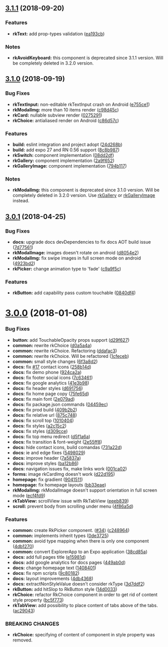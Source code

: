 <a name="3.1.1"></a>
## [3.1.1](https://github.com/akveo/react-native-ui-kitten/compare/v3.1.0...v3.1.1) (2018-09-20)

### Features

* **rkText:** add prop-types validation ([ea193cb](https://github.com/akveo/react-native-ui-kitten/commit/ea193cb))

### Notes

* **rkAvoidKeyboard:** this component is deprecated since 3.1.1 version. Will be completely deleted in 3.2.0 version.

<a name="3.1.0"></a>
## [3.1.0](https://github.com/akveo/react-native-ui-kitten/compare/v3.0.1...v3.1.0) (2018-09-19)

### Bug Fixes

* **rkTextInput:** non-editable rkTextInput crash on Android ([e755ce1](https://github.com/akveo/react-native-ui-kitten/commit/e755ce1))
* **rkModalImg:** more than 10 items render ([c98d45c](https://github.com/akveo/react-native-ui-kitten/commit/c98d45c))
* **rkCard:** nullable subview render ([0275291](https://github.com/akveo/react-native-ui-kitten/commit/0275291))
* **rkChoice:** antialiased render on Android ([c86d57c](https://github.com/akveo/react-native-ui-kitten/commit/c86d57c))


### Features

* **build:** eslint integration and project adopt ([24d268b](https://github.com/akveo/react-native-ui-kitten/commit/24d268b))
* **build:** add expo 27 and RN 0.56 support ([8c8b987](https://github.com/akveo/react-native-ui-kitten/commit/8c8b987))
* **rkSwitch:** component implementation ([08dd2df](https://github.com/akveo/react-native-ui-kitten/commit/08dd2df))
* **rkGallery:** component implementation ([2a9f652](https://github.com/akveo/react-native-ui-kitten/commit/2a9f652))
* **rkGalleryImage:** component implementation ([794b117](https://github.com/akveo/react-native-ui-kitten/commit/794b117))


### Notes

* **rkModalImg:** this component is deprecated since 3.1.0 version. Will be completely deleted in 3.2.0 version.
Use [rkGallery](https://akveo.github.io/react-native-ui-kitten/#/docs/ui-components/rkgallery) or [rkGalleryImage](https://akveo.github.io/react-native-ui-kitten/#/docs/ui-components/rkgalleryimage) instead.

<a name="3.0.1"></a>
## [3.0.1](https://github.com/akveo/react-native-ui-kitten/compare/v3.0.0...v3.0.1) (2018-04-25)


### Bug Fixes

* **docs:** upgrade docs devDependencies to fix docs AOT build issue ([7d77561](https://github.com/akveo/react-native-ui-kitten/commit/7d77561))
* **rkModalImage:** images doesn't rotate on android ([d8054e2](https://github.com/akveo/react-native-ui-kitten/commit/d8054e2))
* **rkModalImg:** fix swipe images in full screen mode on android ([4923bd2](https://github.com/akveo/react-native-ui-kitten/commit/4923bd2))
* **rkPicker:** change animation type to 'fade' ([c9a9f5c](https://github.com/akveo/react-native-ui-kitten/commit/c9a9f5c))


### Features

* **rkButton:** add capability pass custom touchable ([0840df4](https://github.com/akveo/react-native-ui-kitten/commit/0840df4))



<a name="3.0.0"></a>
# [3.0.0](https://github.com/akveo/react-native-ui-kitten/compare/v2.0.1...v3.0.0) (2018-01-08)


### Bug Fixes

* **button:** add TouchableOpacity props support ([d29f627](https://github.com/akveo/react-native-ui-kitten/commit/d29f627))
* **common:** rewrite rkChoice ([d0a5a4a](https://github.com/akveo/react-native-ui-kitten/commit/d0a5a4a))
* **common:** rewrite rkChoice. Refactoring ([ddafac3](https://github.com/akveo/react-native-ui-kitten/commit/ddafac3))
* **common:** rewrite rkChoice. Will be refactored ([1cfeceb](https://github.com/akveo/react-native-ui-kitten/commit/1cfeceb))
* **common:** small style changes ([6f3a8d2](https://github.com/akveo/react-native-ui-kitten/commit/6f3a8d2))
* **docs:** fix [#17](https://github.com/akveo/react-native-ui-kitten/issues/17) contact icons ([258b14d](https://github.com/akveo/react-native-ui-kitten/commit/258b14d))
* **docs:** fix demo phone ([924ca2a](https://github.com/akveo/react-native-ui-kitten/commit/924ca2a))
* **docs:** fix footer social icons ([7c63461](https://github.com/akveo/react-native-ui-kitten/commit/7c63461))
* **docs:** fix google analytics ([41e3b98](https://github.com/akveo/react-native-ui-kitten/commit/41e3b98))
* **docs:** fix header styles ([d691756](https://github.com/akveo/react-native-ui-kitten/commit/d691756))
* **docs:** fix home page copy ([75fe65d](https://github.com/akveo/react-native-ui-kitten/commit/75fe65d))
* **docs:** fix main font ([2e079ad](https://github.com/akveo/react-native-ui-kitten/commit/2e079ad))
* **docs:** fix package.json commands ([04459ec](https://github.com/akveo/react-native-ui-kitten/commit/04459ec))
* **docs:** fix prod build ([409b2b2](https://github.com/akveo/react-native-ui-kitten/commit/409b2b2))
* **docs:** fix relative url ([875c748](https://github.com/akveo/react-native-ui-kitten/commit/875c748))
* **docs:** fix scroll top ([1010404](https://github.com/akveo/react-native-ui-kitten/commit/1010404))
* **docs:** fix styles ([a2c15c2](https://github.com/akveo/react-native-ui-kitten/commit/a2c15c2))
* **docs:** fix styles ([d309cce](https://github.com/akveo/react-native-ui-kitten/commit/d309cce))
* **docs:** fix top menu redirect ([d5f1a6a](https://github.com/akveo/react-native-ui-kitten/commit/d5f1a6a))
* **docs:** fix transition & font-weight ([2e55ff8](https://github.com/akveo/react-native-ui-kitten/commit/2e55ff8))
* **docs:** hide contact icons, build comandas ([731a22d](https://github.com/akveo/react-native-ui-kitten/commit/731a22d))
* **docs:** ie and edge fixes ([5498029](https://github.com/akveo/react-native-ui-kitten/commit/5498029))
* **docs:** improve header ([7a5837a](https://github.com/akveo/react-native-ui-kitten/commit/7a5837a))
* **docs:** improve styles ([ba12b86](https://github.com/akveo/react-native-ui-kitten/commit/ba12b86))
* **docs:** navigation issues fix, make links work ([001ca02](https://github.com/akveo/react-native-ui-kitten/commit/001ca02))
* **forms:** image rkCardImg doesn't work ([d22d195](https://github.com/akveo/react-native-ui-kitten/commit/d22d195))
* **homepage:** fix gradient ([9041511](https://github.com/akveo/react-native-ui-kitten/commit/9041511))
* **homepage:** fix homepage layouts ([bb33eae](https://github.com/akveo/react-native-ui-kitten/commit/bb33eae))
* **rkModalImg:** rkModalImage doesn't support orientation in full screen mode ([ecf4fd9](https://github.com/akveo/react-native-ui-kitten/commit/ecf4fd9))
* **rkTabView:** scrollView issue with RkTabView ([eeeb839](https://github.com/akveo/react-native-ui-kitten/commit/eeeb839))
* **scroll:** prevent body from scrolling under menu ([4f86a5d](https://github.com/akveo/react-native-ui-kitten/commit/4f86a5d))


### Features

* **common:** create RkPicker component. ([#34](https://github.com/akveo/react-native-ui-kitten/issues/34)) ([c248964](https://github.com/akveo/react-native-ui-kitten/commit/c248964))
* **common:** implements inherit types ([0de3725](https://github.com/akveo/react-native-ui-kitten/commit/0de3725))
* **common:** avoid type mapping when there is only one component ([4db1270](https://github.com/akveo/react-native-ui-kitten/commit/4db1270))
* **common:** convert ExplorerApp to an Expo application ([38cd85a](https://github.com/akveo/react-native-ui-kitten/commit/38cd85a))
* **docs:** add full pages title ([e15981d](https://github.com/akveo/react-native-ui-kitten/commit/e15981d))
* **docs:** add google analytics for docs pages ([449ab0d](https://github.com/akveo/react-native-ui-kitten/commit/449ab0d))
* **docs:** change homepage text ([1408401](https://github.com/akveo/react-native-ui-kitten/commit/1408401))
* **docs:** fix npm scripts ([9c80182](https://github.com/akveo/react-native-ui-kitten/commit/9c80182))
* **docs:** layout improvements ([4db4368](https://github.com/akveo/react-native-ui-kitten/commit/4db4368))
* **docs:** extractNonStyleValue doesn't consider rkType ([3d7ddf2](https://github.com/akveo/react-native-ui-kitten/commit/3d7ddf2))
* **rkButton:** add hitSlop to RkButton style ([14d0033](https://github.com/akveo/react-native-ui-kitten/commit/14d0033))
* **rkChoice:** refactor RkChoice component in order to get rid of content style property ([bc5f773](https://github.com/akveo/react-native-ui-kitten/commit/bc5f773))
* **rkTabView:** add possibility to place content of tabs above of the tabs. ([ac29043](https://github.com/akveo/react-native-ui-kitten/commit/ac29043))


### BREAKING CHANGES

* **rkChoice:** specifying of content of component in style property was removed.
